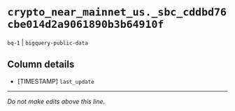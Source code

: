 # `crypto_near_mainnet_us._sbc_cddbd76cbe014d2a9061890b3b64910f`
`bq-1` | `bigquery-public-data`

## Column details
* [TIMESTAMP] `last_update`

-------------------------------------------------------------------------------
*Do not make edits above this line.*

